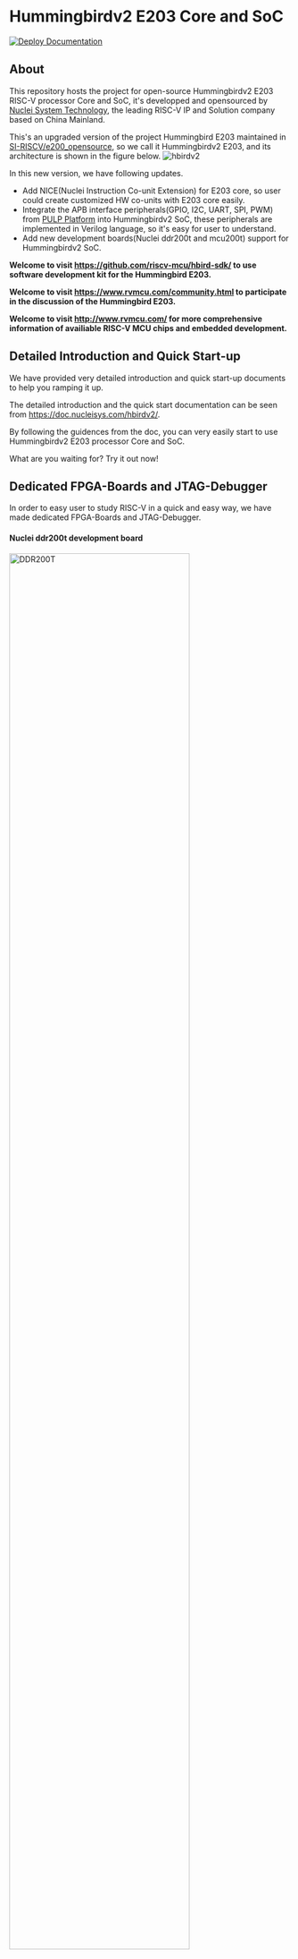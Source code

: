 Hummingbirdv2 E203 Core and SoC 
===============================

[![Deploy Documentation](https://github.com/riscv-mcu/e203_hbirdv2/workflows/Deploy%20Documentation/badge.svg)](https://doc.nucleisys.com/hbirdv2)

About
-----

This repository hosts the project for open-source Hummingbirdv2 E203 RISC-V processor Core and SoC, it's developped and opensourced by [Nuclei System Technology](www.nucleisys.com), the leading RISC-V IP and Solution company based on China Mainland.

This's an upgraded version of the project Hummingbird E203 maintained in [SI-RISCV/e200_opensource](https://github.com/SI-RISCV/e200_opensource), so we call it Hummingbirdv2 E203, and its architecture is shown in the figure below.
![hbirdv2](pics/hbirdv2_soc.JPG)


In this new version, we have following updates.
* Add NICE(Nuclei Instruction Co-unit Extension) for E203 core, so user could create customized HW co-units with E203 core easily.
* Integrate the APB interface peripherals(GPIO, I2C, UART, SPI, PWM) from [PULP Platform](https://github.com/pulp-platform) into Hummingbirdv2 SoC, these peripherals are implemented in Verilog language, so it's easy for user to understand. 
* Add new development boards(Nuclei ddr200t and mcu200t) support for Hummingbirdv2 SoC. 

**Welcome to visit https://github.com/riscv-mcu/hbird-sdk/ to use software development kit for the Hummingbird E203.**

**Welcome to visit https://www.rvmcu.com/community.html to participate in the discussion of the Hummingbird E203.**

**Welcome to visit http://www.rvmcu.com/ for more comprehensive information of availiable RISC-V MCU chips and embedded development.**


Detailed Introduction and Quick Start-up
----------------------------------------

We have provided very detailed introduction and quick start-up documents to help you ramping it up. 

The detailed introduction and the quick start documentation can be seen 
from https://doc.nucleisys.com/hbirdv2/.

By following the guidences from the doc, you can very easily start to use Hummingbirdv2 E203 processor Core and SoC.

What are you waiting for? Try it out now!

Dedicated FPGA-Boards and JTAG-Debugger 
---------------------------------------

In order to easy user to study RISC-V in a quick and easy way, we have made dedicated FPGA-Boards and JTAG-Debugger.

#### Nuclei ddr200t development board

<img src="pics/DDR200T.JPG" width= 80% alt="DDR200T"/>

#### Nuclei mcu200t development board

<img src="pics/MCU200T.JPG" width= 80% alt="MCU200T"/>

#### Hummingbird Debugger

![Debugger](pics/debugger.JPG)

The detailed introduction and the relevant documentation can be seen from https://nucleisys.com/developboard.php.

HummingBird SDK
---------------

Click https://github.com/riscv-mcu/hbird-sdk for software development kit.

Release History
---------------

#### Notice

* **Many people asked if this core and SoC can be commercially used, the answer as below:**
  - According to the Apache 2.0 license, this open-sourced core can be used in commercial way.
  - But the feature is not full. 
  - The main purpose of this open-sourced core is to be used by students/university/research/
    and entry-level-beginners, hence, the commercial quality (bug-free) and service of this core
    is not not not warranted!!! 

#### Release 0.2.1, Feb 26, 2021

This is `release 0.2.1` of Hummingbirdv2.

+ Hbirdv2 SoC
  - Covert the peripheral IPs implemented in system verilog to verilog implementation.

+ SIM
  - Add new simulation tool(iVerilog) and wave viewer(GTKWave) support for Hummingbirdv2 SoC

#### Release 0.1.2, Nov 20, 2020

This is `release 0.1.2` of Hummingbirdv2.

+ Hbirdv2 SoC
  - Remove unused module
  - Add one more UART

+ FPGA
  - Add new development board(Nuclei mcu200t) support for Hummingbirdv2 SoC
 
#### Release 0.1.1, Jul 28, 2020

This is `release 0.1.1` of Hummingbirdv2.

NOTE:
  + This's an upgraded version of the project Hummingbird E203 maintained in
    [SI-RISCV/e200_opensource](https://github.com/SI-RISCV/e200_opensource).
  + Here are the new features of this release.
    - Add NICE(Nuclei Instruction Co-unit Extension) for E203 core
    - Integrate the APB interface peripherals(GPIO, I2C, UART, SPI, PWM) from PULP Platform
    - Add new development board(Nuclei ddr200t) support for Hummingbirdv2 SoC. 
#### Generate mcs and download
[![asciicast](https://asciinema.org/a/476656.svg)](https://asciinema.org/a/476656)
#### vivado E203
[![asciicast](https://asciinema.org/a/476742.svg)](https://asciinema.org/a/476742)


